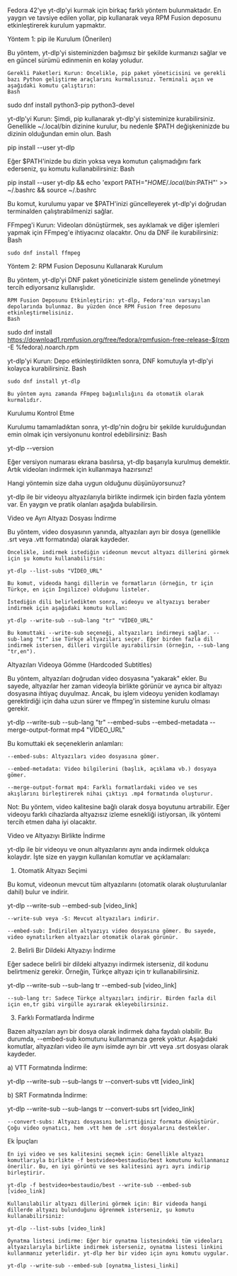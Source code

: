 Fedora 42'ye yt-dlp'yi kurmak için birkaç farklı yöntem bulunmaktadır. En yaygın ve tavsiye edilen yollar, pip kullanarak veya RPM Fusion deposunu etkinleştirerek kurulum yapmaktır.

Yöntem 1: pip ile Kurulum (Önerilen)

Bu yöntem, yt-dlp'yi sisteminizden bağımsız bir şekilde kurmanızı sağlar ve en güncel sürümü edinmenin en kolay yoludur.

    Gerekli Paketleri Kurun: Öncelikle, pip paket yöneticisini ve gerekli bazı Python geliştirme araçlarını kurmalısınız. Terminali açın ve aşağıdaki komutu çalıştırın:
    Bash

sudo dnf install python3-pip python3-devel

yt-dlp'yi Kurun: Şimdi, pip kullanarak yt-dlp'yi sisteminize kurabilirsiniz. Genellikle ~/.local/bin dizinine kurulur, bu nedenle $PATH değişkeninizde bu dizinin olduğundan emin olun.
Bash

pip install --user yt-dlp

Eğer $PATH'inizde bu dizin yoksa veya komutun çalışmadığını fark ederseniz, şu komutu kullanabilirsiniz:
Bash

pip install --user yt-dlp && echo 'export PATH="$HOME/.local/bin:$PATH"' >> ~/.bashrc && source ~/.bashrc

Bu komut, kurulumu yapar ve $PATH'inizi güncelleyerek yt-dlp'yi doğrudan terminalden çalıştırabilmenizi sağlar.

FFmpeg'i Kurun: Videoları dönüştürmek, ses ayıklamak ve diğer işlemleri yapmak için FFmpeg'e ihtiyacınız olacaktır. Onu da DNF ile kurabilirsiniz:
Bash

    sudo dnf install ffmpeg

Yöntem 2: RPM Fusion Deposunu Kullanarak Kurulum

Bu yöntem, yt-dlp'yi DNF paket yöneticinizle sistem genelinde yönetmeyi tercih ediyorsanız kullanışlıdır.

    RPM Fusion Deposunu Etkinleştirin: yt-dlp, Fedora'nın varsayılan depolarında bulunmaz. Bu yüzden önce RPM Fusion free deposunu etkinleştirmelisiniz.
    Bash

sudo dnf install \
  https://download1.rpmfusion.org/free/fedora/rpmfusion-free-release-$(rpm -E %fedora).noarch.rpm

yt-dlp'yi Kurun: Depo etkinleştirildikten sonra, DNF komutuyla yt-dlp'yi kolayca kurabilirsiniz.
Bash

    sudo dnf install yt-dlp

    Bu yöntem aynı zamanda FFmpeg bağımlılığını da otomatik olarak kurmalıdır.

Kurulumu Kontrol Etme

Kurulumu tamamladıktan sonra, yt-dlp'nin doğru bir şekilde kurulduğundan emin olmak için versiyonunu kontrol edebilirsiniz:
Bash

yt-dlp --version

Eğer versiyon numarası ekrana basılırsa, yt-dlp başarıyla kurulmuş demektir. Artık videoları indirmek için kullanmaya hazırsınız!

Hangi yöntemin size daha uygun olduğunu düşünüyorsunuz?




yt-dlp ile bir videoyu altyazılarıyla birlikte indirmek için birden fazla yöntem var. En yaygın ve pratik olanları aşağıda bulabilirsin.

Video ve Ayrı Altyazı Dosyası İndirme

Bu yöntem, video dosyasının yanında, altyazıları ayrı bir dosya (genellikle .srt veya .vtt formatında) olarak kaydeder.

    Öncelikle, indirmek istediğin videonun mevcut altyazı dillerini görmek için şu komutu kullanabilirsin:

    yt-dlp --list-subs "VİDEO_URL"

    Bu komut, videoda hangi dillerin ve formatların (örneğin, tr için Türkçe, en için İngilizce) olduğunu listeler.

    İstediğin dili belirledikten sonra, videoyu ve altyazıyı beraber indirmek için aşağıdaki komutu kullan:

    yt-dlp --write-sub --sub-lang "tr" "VİDEO_URL"

    Bu komuttaki --write-sub seçeneği, altyazıları indirmeyi sağlar. --sub-lang "tr" ise Türkçe altyazıları seçer. Eğer birden fazla dil indirmek istersen, dilleri virgülle ayırabilirsin (örneğin, --sub-lang "tr,en").

Altyazıları Videoya Gömme (Hardcoded Subtitles)

Bu yöntem, altyazıları doğrudan video dosyasına "yakarak" ekler. Bu sayede, altyazılar her zaman videoyla birlikte görünür ve ayrıca bir altyazı dosyasına ihtiyaç duyulmaz. Ancak, bu işlem videoyu yeniden kodlamayı gerektirdiği için daha uzun sürer ve ffmpeg'in sistemine kurulu olması gerekir.

yt-dlp --write-sub --sub-lang "tr" --embed-subs --embed-metadata --merge-output-format mp4 "VİDEO_URL"

Bu komuttaki ek seçeneklerin anlamları:

    --embed-subs: Altyazıları video dosyasına gömer.

    --embed-metadata: Video bilgilerini (başlık, açıklama vb.) dosyaya gömer.

    --merge-output-format mp4: Farklı formatlardaki video ve ses akışlarını birleştirerek nihai çıktıyı .mp4 formatında oluşturur.

Not: Bu yöntem, video kalitesine bağlı olarak dosya boyutunu artırabilir. Eğer videoyu farklı cihazlarda altyazısız izleme esnekliği istiyorsan, ilk yöntemi tercih etmen daha iyi olacaktır.



Video ve Altyazıyı Birlikte İndirme

yt-dlp ile bir videoyu ve onun altyazılarını aynı anda indirmek oldukça kolaydır. İşte size en yaygın kullanılan komutlar ve açıklamaları:

1. Otomatik Altyazı Seçimi

Bu komut, videonun mevcut tüm altyazılarını (otomatik olarak oluşturulanlar dahil) bulur ve indirir.

yt-dlp --write-sub --embed-sub [video_link]

    --write-sub veya -S: Mevcut altyazıları indirir.

    --embed-sub: İndirilen altyazıyı video dosyasına gömer. Bu sayede, video oynatılırken altyazılar otomatik olarak görünür.

2. Belirli Bir Dildeki Altyazıyı İndirme

Eğer sadece belirli bir dildeki altyazıyı indirmek isterseniz, dil kodunu belirtmeniz gerekir. Örneğin, Türkçe altyazı için tr kullanabilirsiniz.

yt-dlp --write-sub --sub-lang tr --embed-sub [video_link]

    --sub-lang tr: Sadece Türkçe altyazıları indirir. Birden fazla dil için en,tr gibi virgülle ayırarak ekleyebilirsiniz.

3. Farklı Formatlarda İndirme

Bazen altyazıları ayrı bir dosya olarak indirmek daha faydalı olabilir. Bu durumda, --embed-sub komutunu kullanmanıza gerek yoktur. Aşağıdaki komutlar, altyazıları video ile aynı isimde ayrı bir .vtt veya .srt dosyası olarak kaydeder.

a) VTT Formatında İndirme:

yt-dlp --write-sub --sub-langs tr --convert-subs vtt [video_link]

b) SRT Formatında İndirme:

yt-dlp --write-sub --sub-langs tr --convert-subs srt [video_link]

    --convert-subs: Altyazı dosyasını belirttiğiniz formata dönüştürür. Çoğu video oynatıcı, hem .vtt hem de .srt dosyalarını destekler.

Ek İpuçları

    En iyi video ve ses kalitesini seçmek için: Genellikle altyazı komutlarıyla birlikte -f bestvideo+bestaudio/best komutunu kullanmanız önerilir. Bu, en iyi görüntü ve ses kalitesini ayrı ayrı indirip birleştirir.

    yt-dlp -f bestvideo+bestaudio/best --write-sub --embed-sub [video_link]

    Kullanılabilir altyazı dillerini görmek için: Bir videoda hangi dillerde altyazı bulunduğunu öğrenmek isterseniz, şu komutu kullanabilirsiniz:

    yt-dlp --list-subs [video_link]

    Oynatma listesi indirme: Eğer bir oynatma listesindeki tüm videoları altyazılarıyla birlikte indirmek isterseniz, oynatma listesi linkini kullanmanız yeterlidir. yt-dlp her bir video için aynı komutu uygular.

    yt-dlp --write-sub --embed-sub [oynatma_listesi_linki]







